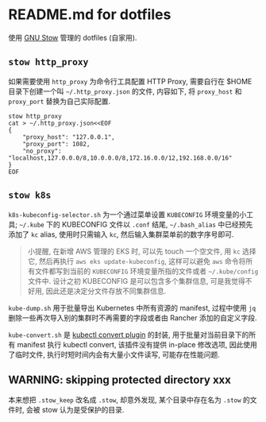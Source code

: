 
# README.md for dotfiles

使用 [GNU Stow](https://farseerfc.me/using-gnu-stow-to-manage-your-dotfiles.html) 管理的 dotfiles (自家用).

## `stow http_proxy`

如果需要使用 `http_proxy` 为命令行工具配置 HTTP Proxy, 需要自行在 $HOME 目录下创建一个叫 `~/.http_proxy.json` 的文件, 内容如下, 将 `proxy_host` 和 `proxy_port` 替换为自己实际配置.

```shell
stow http_proxy
cat > ~/.http_proxy.json<<EOF
{
    "proxy_host": "127.0.0.1",
    "proxy_port": 1082,
    "no_proxy": "localhost,127.0.0.0/8,10.0.0.0/8,172.16.0.0/12,192.168.0.0/16"
}
EOF
```

## `stow k8s`

`k8s-kubeconfig-selector.sh` 为一个通过菜单设置 `KUBECONFIG` 环境变量的小工具; `~/.kube` 下的 KUBECONFIG 文件以 `.conf` 结尾, `~/.bash_alias` 中已经预先添加了 `kc` alias, 使用时只需输入 `kc`, 然后输入集群菜单前的数字序号即可.

> 小提醒, 在新增 AWS 管理的 EKS 时, 可以先 touch 一个空文件, 用 `kc` 选择它, 然后再执行 `aws eks update-kubeconfig`, 这样可以避免 `aws` 命令将所有文件都写到当前的 `KUBECONFIG` 环境变量所指的文件或者 `~/.kube/config` 文件中. 设计之初 KUBECONFIG 是可以包含多个集群信息, 可是我觉得不好用, 因此还是决定分文件存放不同集群信息.

`kube-dump.sh` 用于批量导出 Kubernetes 中所有资源的 manifest, 过程中使用 `jq` 删除一些再次导入别的集群时不再需要的字段或者由 Rancher 添加的自定义字段.

`kube-convert.sh` 是 [kubectl convert plugin](https://kubernetes.io/docs/tasks/tools/install-kubectl-linux/#install-kubectl-convert-plugin) 的封装, 用于批量对当前目录下的所有 manifest 执行 kubectl convert, 该插件没有提供 in-place 修改选项, 因此使用了临时文件, 执行时短时间内会有大量小文件读写, 可能存在性能问题.

## WARNING: skipping protected directory xxx

本来想把 `.stow_keep` 改名成 `.stow`, 却意外发现, 某个目录中存在名为 `.stow` 的文件时, 会被 stow 认为是受保护的目录.
